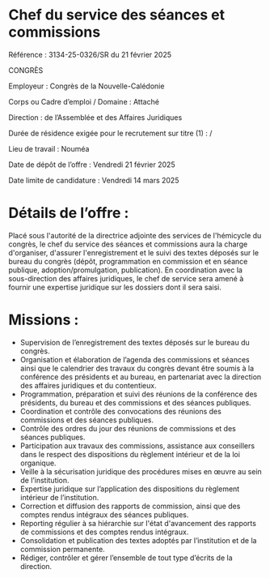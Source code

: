 # Chef du service des séances et commissions

Référence : 3134-25-0326/SR du 21 février 2025

CONGRÈS

Employeur : Congrès de la Nouvelle-Calédonie

Corps ou Cadre d’emploi / Domaine : Attaché

Direction : de l’Assemblée et des Affaires Juridiques

Durée de résidence exigée pour le recrutement sur titre (1) : /

Lieu de travail : Nouméa

Date de dépôt de l’offre : Vendredi 21 février 2025

Date limite de candidature : Vendredi 14 mars 2025

# Détails de l’offre :

Placé sous l'autorité de la directrice adjointe des services de l'hémicycle du congrès, le chef du service des séances et commissions aura la charge d'organiser, d'assurer l'enregistrement et le suivi des textes déposés sur le bureau du congrès (dépôt, programmation en commission et en séance publique, adoption/promulgation, publication). En coordination avec la sous-direction des affaires juridiques, le chef de service sera amené à fournir une expertise juridique sur les dossiers dont il sera saisi.

# Missions :

- Supervision de l’enregistrement des textes déposés sur le bureau du congrès.
- Organisation et élaboration de l’agenda des commissions et séances ainsi que le calendrier des travaux du congrès devant être soumis à la conférence des présidents et au bureau, en partenariat avec la direction des affaires juridiques et du contentieux.
- Programmation, préparation et suivi des réunions de la conférence des présidents, du bureau et des commissions et des séances publiques.
- Coordination et contrôle des convocations des réunions des commissions et des séances publiques.
- Contrôle des ordres du jour des réunions de commissions et des séances publiques.
- Participation aux travaux des commissions, assistance aux conseillers dans le respect des dispositions du règlement intérieur et de la loi organique.
- Veille à la sécurisation juridique des procédures mises en œuvre au sein de l’institution.
- Expertise juridique sur l’application des dispositions du règlement intérieur de l’institution.
- Correction et diffusion des rapports de commission, ainsi que des comptes rendus intégraux des séances publiques.
- Reporting régulier à sa hiérarchie sur l'état d'avancement des rapports de commissions et des comptes rendus intégraux.
- Consolidation et publication des textes adoptés par l’institution et de la commission permanente.
- Rédiger, contrôler et gérer l’ensemble de tout type d’écrits de la direction.